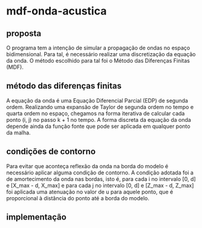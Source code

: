 # mdf-onda-acustica
## proposta

O programa tem a intenção de simular a propagação de ondas no espaço bidimensional. Para tal, é necessário realizar uma discretização da equação da onda.
O método escolhido para tal foi o Método das Diferenças Finitas (MDF). 


## método das diferenças finitas
A equação da onda é uma Equação Diferencial Parcial (EDP) de segunda ordem. Realizando uma expansão de Taylor de segunda ordem no tempo e quarta ordem no espaço,
chegamos na forma iterativa de calcular cada ponto (i, j) no passo k + 1 no tempo. A forma discreta da equação da onda depende ainda da função fonte que pode ser aplicada em qualquer ponto da malha.

## condições de contorno

Para evitar que aconteça reflexão da onda na borda do modelo é necessário aplicar alguma condição de contorno. 
A condição adotada foi a de amortecimento da onda nas bordas, isto é, para cada i no intervalo [0, d] e [X_max - d, X_max] e para cada
j no intervalo [0, d] e [Z_max - d, Z_max] foi aplicada uma atenuação no valor de u para aquele ponto, que é proporcional à distância 
do ponto até a borda do modelo. 

## implementação

